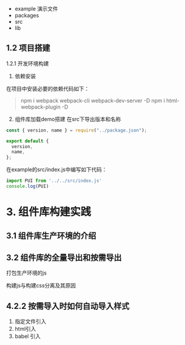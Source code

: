 

* example  演示文件
* packages
* src
* lib 

## 1.2 项目搭建

1.2.1 开发环境构建

1. 依赖安装

在项目中安装必要的依赖代码如下：

> npm i webpack webpack-cli webpack-dev-server -D
> npm i html-webpack-plugin -D

2. 组件库加载demo搭建
在src下导出版本和名称
```javascript
const { version, name } = require("../package.json");

export default {
  version,
  name,
};


```

在example的src/index.js中编写如下代码：

```javascript
import PUI from '../../src/index.js'
console.log(PUI)
```


# 3. 组件库构建实践

## 3.1 组件库生产环境的介绍

## 3.2 组件库的全量导出和按需导出


打包生产环境的js

构建js与构建css分离及其原因


## 4.2.2 按需导入时如何自动导入样式

1. 指定文件引入
2. html引入
3. babel 引入